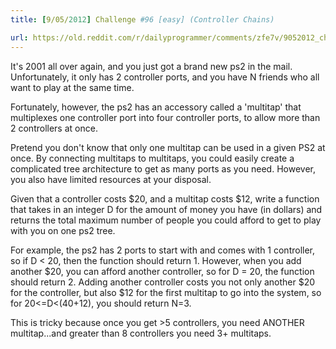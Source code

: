 ```yaml
---
title: [9/05/2012] Challenge #96 [easy] (Controller Chains)

url: https://old.reddit.com/r/dailyprogrammer/comments/zfe7v/9052012_challenge_96_easy_controller_chains/
---
```


It's 2001 all over again, and you just got a brand new ps2 in the mail.  Unfortunately, it only has 2 controller ports, and you have N friends who all want to play at the same time.

Fortunately, however, the ps2 has an accessory called a 'multitap' that multiplexes one controller port into four controller ports, to allow more than 2 controllers at once.  

Pretend you don't know that only one multitap can be used in a given PS2 at once. By connecting multitaps to multitaps, you could easily create a complicated tree architecture to get as many ports as you need.  However, you also have limited resources at your disposal. 

Given that a controller costs $20, and a multitap costs $12, write a function that takes in an integer D for the amount of money you have (in dollars) and returns the total maximum number of people you could afford to get to play with you on one ps2 tree.

For example, the ps2 has 2 ports to start with and comes with 1 controller, so if D < 20, then the function should return 1.
However, when you add another $20, you can afford another controller, so for D = 20, the function should return 2.
Adding another controller costs you not only another $20 for the controller, but also $12 for the first multitap to go into the system, so for 20<=D<(40+12), you should return N=3.

This is tricky because once you get >5 controllers, you need ANOTHER multitap...and greater than 8 controllers you need 3+ multitaps.
